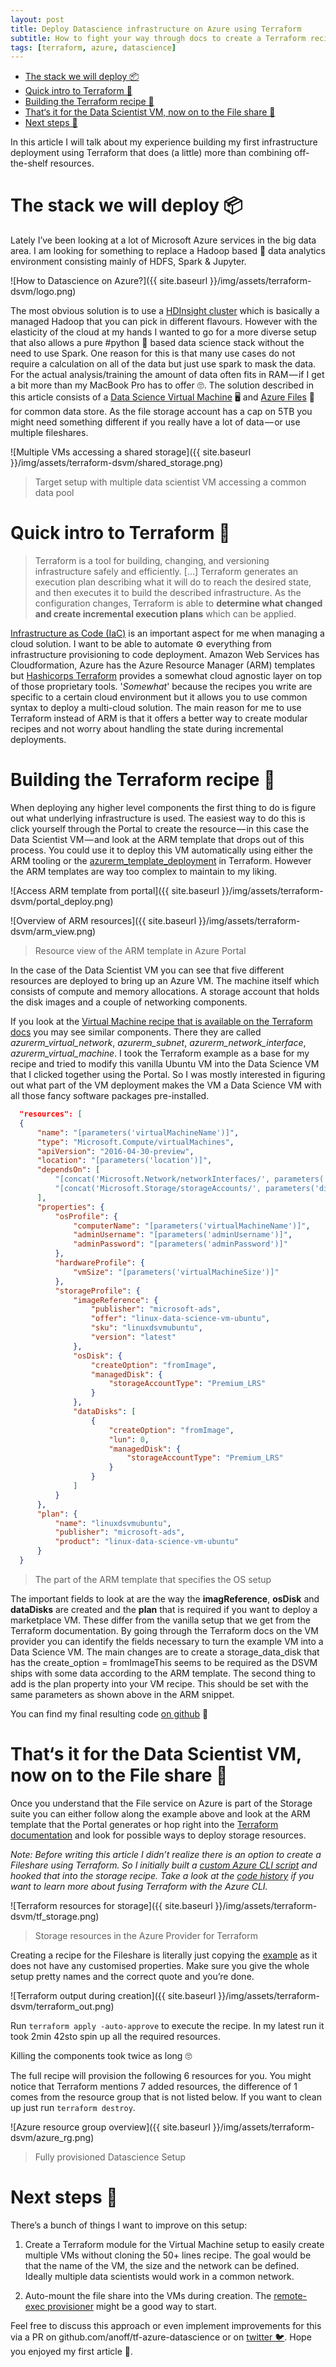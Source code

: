 ```yaml
---
layout: post
title: Deploy Datascience infrastructure on Azure using Terraform
subtitle: How to fight your way through docs to create a Terraform recipe
tags: [terraform, azure, datascience]
---
```


<!-- TOC -->

- [The stack we will deploy 📦](#the-stack-we-will-deploy-)
- [Quick intro to Terraform 👀](#quick-intro-to-terraform-)
- [Building the Terraform recipe 📜](#building-the-terraform-recipe-)
- [That‘s it for the Data Scientist VM, now on to the File share 📄](#thats-it-for-the-data-scientist-vm-now-on-to-the-file-share-)
- [Next steps 👟](#next-steps-)

<!-- /TOC -->

In this article I will talk about my experience building my first infrastructure deployment using Terraform that does (a little) more than combining off-the-shelf resources.

# The stack we will deploy 📦

Lately I’ve been looking at a lot of Microsoft Azure services in the big data area. I am looking for something to replace a Hadoop based 🐘 data analytics environment consisting mainly of HDFS, Spark & Jupyter.

![How to Datascience on Azure?]({{ site.baseurl }}/img/assets/terraform-dsvm/logo.png)

The most obvious solution is to use a [HDInsight cluster](https://azure.microsoft.com/en-us/services/hdinsight/) which is basically a managed Hadoop that you can pick in different flavours. However with the elasticity of the cloud at my hands I wanted to go for a more diverse setup that also allows a pure #python 🐍 based data science stack without the need to use Spark. One reason for this is that many use cases do not require a calculation on all of the data but just use spark to mask the data. For the actual analysis/training the amount of data often fits in RAM — if I get a bit more than my MacBook Pro has to offer 🙄. The solution described in this article consists of a [Data Science Virtual Machine](https://docs.microsoft.com/en-us/azure/machine-learning/data-science-virtual-machine/overview) 🖥 and [Azure Files](https://docs.microsoft.com/en-us/azure/storage/files/storage-files-introduction) 📄 for common data store. As the file storage account has a cap on 5TB you might need something different if you really have a lot of data — or use multiple fileshares.

![Multiple VMs accessing a shared storage]({{ site.baseurl }}/img/assets/terraform-dsvm/shared_storage.png)

> Target setup with multiple data scientist VM accessing a common data pool

# Quick intro to Terraform 👀

  > Terraform is a tool for building, changing, and versioning infrastructure safely and efficiently. […] Terraform generates an execution plan describing what it will do to reach the desired state, and then executes it to build the described infrastructure. As the configuration changes, Terraform is able to **determine what changed and create incremental execution plans** which can be applied.

[Infrastructure as Code (IaC)](https://en.wikipedia.org/wiki/Infrastructure_as_Code) is an important aspect for me when managing a cloud solution. I want to be able to automate ⚙️ everything from infrastructure provisioning to code deployment. Amazon Web Services has Cloudformation, Azure has the Azure Resource Manager (ARM) templates but [Hashicorps Terraform](https://www.terraform.io/intro/index.html) provides a somewhat cloud agnostic layer on top of those proprietary tools. '_Somewhat_' because the recipes you write are specific to a certain cloud environment but it allows you to use common syntax to deploy a multi-cloud solution. The main reason for me to use Terraform instead of ARM is that it offers a better way to create modular recipes and not worry about handling the state during incremental deployments.

# Building the Terraform recipe 📜

When deploying any higher level components the first thing to do is figure out what underlying infrastructure is used. The easiest way to do this is click yourself through the Portal to create the resource — in this case the Data Scientist VM — and look at the ARM template that drops out of this process. You could use it to deploy this VM automatically using either the ARM tooling or the [azurerm_template_deployment](https://www.terraform.io/docs/providers/azurerm/r/template_deployment.html) in Terraform. However the ARM templates are way too complex to maintain to my liking.

![Access ARM template from portal]({{ site.baseurl }}/img/assets/terraform-dsvm/portal_deploy.png)

![Overview of ARM resources]({{ site.baseurl }}/img/assets/terraform-dsvm/arm_view.png)

> Resource view of the ARM template in Azure Portal

In the case of the Data Scientist VM you can see that five different resources are deployed to bring up an Azure VM. The machine itself which consists of compute and memory allocations. A storage account that holds the disk images and a couple of networking components.

If you look at the [Virtual Machine recipe that is available on the Terraform docs](https://www.terraform.io/docs/providers/azurerm/r/virtual_machine.html) you may see similar components. There they are called _azurerm_virtual_network_, _azurerm_subnet_, _azurerm_network_interface_, _azurerm_virtual_machine_. I took the Terraform example as a base for my recipe and tried to modify this vanilla Ubuntu VM into the Data Science VM that I clicked together using the Portal. So I was mostly interested in figuring out what part of the VM deployment makes the VM a Data Science VM with all those fancy software packages pre-installed.

```json
  "resources": [
  {
      "name": "[parameters('virtualMachineName')]",
      "type": "Microsoft.Compute/virtualMachines",
      "apiVersion": "2016-04-30-preview",
      "location": "[parameters('location')]",
      "dependsOn": [
          "[concat('Microsoft.Network/networkInterfaces/', parameters('networkInterfaceName'))]",
          "[concat('Microsoft.Storage/storageAccounts/', parameters('diagnosticsStorageAccountName'))]"
      ],
      "properties": {
          "osProfile": {
              "computerName": "[parameters('virtualMachineName')]",
              "adminUsername": "[parameters('adminUsername')]",
              "adminPassword": "[parameters('adminPassword')]"
          },
          "hardwareProfile": {
              "vmSize": "[parameters('virtualMachineSize')]"
          },
          "storageProfile": {
              "imageReference": {
                  "publisher": "microsoft-ads",
                  "offer": "linux-data-science-vm-ubuntu",
                  "sku": "linuxdsvmubuntu",
                  "version": "latest"
              },
              "osDisk": {
                  "createOption": "fromImage",
                  "managedDisk": {
                      "storageAccountType": "Premium_LRS"
                  }
              },
              "dataDisks": [
                  {
                      "createOption": "fromImage",
                      "lun": 0,
                      "managedDisk": {
                          "storageAccountType": "Premium_LRS"
                      }
                  }
              ]
          }
      },
      "plan": {
          "name": "linuxdsvmubuntu",
          "publisher": "microsoft-ads",
          "product": "linux-data-science-vm-ubuntu"
      }
  }
```

> The part of the ARM template that specifies the OS setup

The important fields to look at are the way the **imagReference**, **osDisk** and **dataDisks** are created and the **plan** that is required if you want to deploy a marketplace VM. These differ from the vanilla setup that we get from the Terraform documentation. By going through the Terraform docs on the VM provider you can identify the fields necessary to turn the example VM into a Data Science VM. The main changes are to create a storage_data_disk that has the create_option = fromImageThis seems to be required as the DSVM ships with some data according to the ARM template. The second thing to add is the plan property into your VM recipe. This should be set with the same parameters as shown above in the ARM snippet.

You can find my final resulting code [on github](https://github.com/anoff/tf-azure-datascience/blob/8eff92fd4c8e609f6f938fe4230fcc940a1783d0/ds-vm.tf#L31) 👯‍

# That‘s it for the Data Scientist VM, now on to the File share 📄

Once you understand that the File service on Azure is part of the Storage suite you can either follow along the example above and look at the ARM template that the Portal generates or hop right into the [Terraform documentation](https://www.terraform.io/docs/providers/azurerm/r/storage_share.html) and look for possible ways to deploy storage resources.

_Note: Before writing this article I didn’t realize there is an option to create a Fileshare using Terraform. So I initially built a [custom Azure CLI script](https://github.com/anoff/tf-azure-datascience/blob/8eff92fd4c8e609f6f938fe4230fcc940a1783d0/provision_fileshare) and hooked that into the storage recipe. Take a look at the [code history](https://github.com/anoff/tf-azure-datascience/blob/8eff92fd4c8e609f6f938fe4230fcc940a1783d0/storage.tf#L15) if you want to learn more about fusing Terraform with the Azure CLI._

![Terraform resources for storage]({{ site.baseurl }}/img/assets/terraform-dsvm/tf_storage.png)

> Storage resources in the Azure Provider for Terraform

Creating a recipe for the Fileshare is literally just copying the [example](https://www.terraform.io/docs/providers/azurerm/r/storage_share.html#example-usage) as it does not have any customised properties. Make sure you give the whole setup pretty names and the correct quote and you’re done.

![Terraform output during creation]({{ site.baseurl }}/img/assets/terraform-dsvm/terraform_out.png)

Run `terraform apply -auto-approve` to execute the recipe. In my latest run it took 2min 42sto spin up all the required resources.

Killing the components took twice as long 🙄

The full recipe will provision the following 6 resources for you. You might notice that Terraform mentions 7 added resources, the difference of 1 comes from the resource group that is not listed below. If you want to clean up just run `terraform destroy`.

![Azure resource group overview]({{ site.baseurl }}/img/assets/terraform-dsvm/azure_rg.png)

> Fully provisioned Datascience Setup

# Next steps 👟

There’s a bunch of things I want to improve on this setup:

1. Create a Terraform module for the Virtual Machine setup to easily create multiple VMs without cloning the 50+ lines recipe. The goal would be that the name of the VM, the size and the network can be defined. Ideally multiple data scientists would work in a common network.

2. Auto-mount the file share into the VMs during creation. The [remote-exec provisioner](https://www.terraform.io/docs/provisioners/remote-exec.html) might be a good way to start.

Feel free to discuss this approach or even implement improvements for this via a PR on github.com/anoff/tf-azure-datascience or on [twitter 🐦](https://twitter.com/an0xff). Hope you enjoyed my first article 🕺.